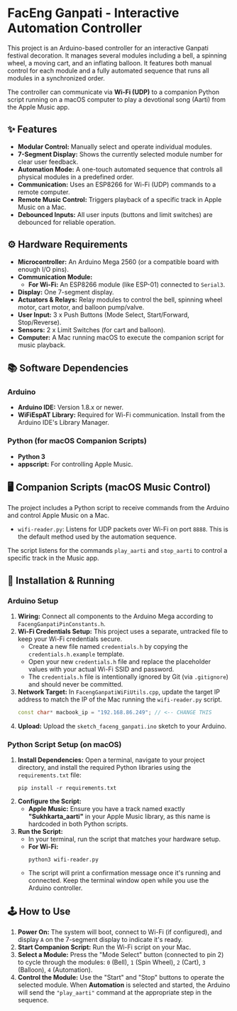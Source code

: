 # FacEng Ganpati - Interactive Automation Controller

This project is an Arduino-based controller for an interactive Ganpati festival decoration. It manages several modules including a bell, a spinning wheel, a moving cart, and an inflating balloon. It features both manual control for each module and a fully automated sequence that runs all modules in a synchronized order.

The controller can communicate via **Wi-Fi (UDP)** to a companion Python script running on a macOS computer to play a devotional song (Aarti) from the Apple Music app.

## ✨ Features

* **Modular Control:** Manually select and operate individual modules.
* **7-Segment Display:** Shows the currently selected module number for clear user feedback.
* **Automation Mode:** A one-touch automated sequence that controls all physical modules in a predefined order.
* **Communication:** Uses an ESP8266 for Wi-Fi (UDP) commands to a remote computer.
* **Remote Music Control:** Triggers playback of a specific track in Apple Music on a Mac.
* **Debounced Inputs:** All user inputs (buttons and limit switches) are debounced for reliable operation.

## ⚙️ Hardware Requirements

* **Microcontroller:** An Arduino Mega 2560 (or a compatible board with enough I/O pins).
* **Communication Module:**
    * **For Wi-Fi:** An ESP8266 module (like ESP-01) connected to `Serial3`.
* **Display:** One 7-segment display.
* **Actuators & Relays:** Relay modules to control the bell, spinning wheel motor, cart motor, and balloon pump/valve.
* **User Input:** 3 x Push Buttons (Mode Select, Start/Forward, Stop/Reverse).
* **Sensors:** 2 x Limit Switches (for cart and balloon).
* **Computer:** A Mac running macOS to execute the companion script for music playback.

## 📚 Software Dependencies

### Arduino
* **Arduino IDE:** Version 1.8.x or newer.
* **WiFiEspAT Library:** Required for Wi-Fi communication. Install from the Arduino IDE's Library Manager.

### Python (for macOS Companion Scripts)
* **Python 3**
* **appscript:** For controlling Apple Music.

## 🖥️ Companion Scripts (macOS Music Control)

The project includes a Python script to receive commands from the Arduino and control Apple Music on a Mac.

* `wifi-reader.py`: Listens for UDP packets over Wi-Fi on port `8888`. This is the default method used by the automation sequence.

The script listens for the commands `play_aarti` and `stop_aarti` to control a specific track in the Music app.

## 🚀 Installation & Running

### Arduino Setup

1.  **Wiring:** Connect all components to the Arduino Mega according to `FacengGanpatiPinConstants.h`.
2.  **Wi-Fi Credentials Setup:** This project uses a separate, untracked file to keep your Wi-Fi credentials secure.
    * Create a new file named `credentials.h` by copying the `credentials.h.example` template.
    * Open your new `credentials.h` file and replace the placeholder values with your actual Wi-Fi SSID and password.
    * The `credentials.h` file is intentionally ignored by Git (via `.gitignore`) and should never be committed.
3.  **Network Target:** In `FacengGanpatiWiFiUtils.cpp`, update the target IP address to match the IP of the Mac running the `wifi-reader.py` script.
    ```cpp
    const char* macbook_ip = "192.168.86.249"; // <-- CHANGE THIS
    ```
4.  **Upload:** Upload the `sketch_faceng_ganpati.ino` sketch to your Arduino.

### Python Script Setup (on macOS)

1.  **Install Dependencies:** Open a terminal, navigate to your project directory, and install the required Python libraries using the `requirements.txt` file:
    ```shell
    pip install -r requirements.txt
    ```
2.  **Configure the Script:**
    * **Apple Music:** Ensure you have a track named exactly **"Sukhkarta_aarti"** in your Apple Music library, as this name is hardcoded in both Python scripts.
3.  **Run the Script:**
    * In your terminal, run the script that matches your hardware setup.
    * **For Wi-Fi:**
        ```shell
        python3 wifi-reader.py
        ```
    * The script will print a confirmation message once it's running and connected. Keep the terminal window open while you use the Arduino controller.

## 🕹️ How to Use

1.  **Power On:** The system will boot, connect to Wi-Fi (if configured), and display `A` on the 7-segment display to indicate it's ready.
2.  **Start Companion Script:** Run the Wi-Fi script on your Mac.
3.  **Select a Module:** Press the "Mode Select" button (connected to pin 2) to cycle through the modules: `0` (Bell), `1` (Spin Wheel), `2` (Cart), `3` (Balloon), `4` (Automation).
4.  **Control the Module:** Use the "Start" and "Stop" buttons to operate the selected module. When **Automation** is selected and started, the Arduino will send the `"play_aarti"` command at the appropriate step in the sequence.

